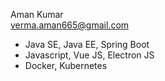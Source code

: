 Aman Kumar </br>
verma.aman665@gmail.com
- Java SE, Java EE, Spring Boot
- Javascript, Vue JS, Electron JS
- Docker, Kubernetes

<!---
AmanJamshedpur/AmanJamshedpur is a ✨ special ✨ repository because its `README.md` (this file) appears on your GitHub profile.
You can click the Preview link to take a look at your changes.
--->
